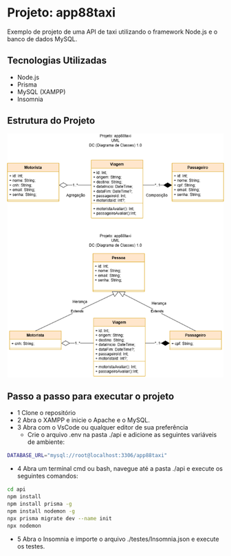 # Projeto: app88taxi
Exemplo de projeto de uma API de taxi utilizando o framework Node.js e o banco de dados MySQL.
## Tecnologias Utilizadas
- Node.js
- Prisma
- MySQL (XAMPP)
- Insomnia
## Estrutura do Projeto
![dc](./docs/dc.png)

## Passo a passo para executar o projeto
- 1 Clone o repositório
- 2 Abra o XAMPP e inicie o Apache e o MySQL.
- 3 Abra com o VsCode ou qualquer editor de sua preferência
    - Crie o arquivo .env na pasta ./api e adicione as seguintes variáveis de ambiente:
```bash
DATABASE_URL="mysql://root@localhost:3306/app88taxi"
```
- 4 Abra um terminal cmd ou bash, navegue até a pasta ./api e execute os seguintes comandos:
```bash
cd api
npm install
npm install prisma -g
npm install nodemon -g
npx prisma migrate dev --name init
npx nodemon
```
- 5 Abra o Insomnia e importe o arquivo ./testes/Insomnia.json e execute os testes.
